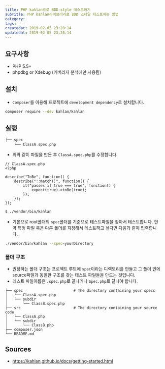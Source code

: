 ```yaml
---
title: PHP kahlan으로 BDD-style 테스트하기
subTitle: PHP kahlan라이브러리로 BDD 스타일 테스트하는 방법
category: 
tags: 
createdat: 2019-02-05 23:20:14
updatedat: 2019-02-05 23:20:14
---
```


## 요구사항

* PHP 5.5+
* phpdbg or Xdebug (커버리지 분석에만 사용됨)

## 설치

* `Composer`를 이용해 프로젝트에 `development dependency`로 설치합니다.

```bash
composer require --dev kahlan/kahlan
```

## 실행

```php
├── spec
    └── ClassA.spec.php
```

* 위와 같이 파일을 만든 후 `ClassA.spec.php`를 수정합니다.

```
// ClassA.spec.php
<?php

describe("ToBe", function() {
    describe("::match()", function() {
        it("passes if true === true", function() {
            expect(true)->toBe(true);
        });
    });
});
```

```bash
$ ./vendor/bin/kahlan
```

* 기본으로 root폴더의 `spec`폴더를 기준으로 테스트파일을 찾아서 테스트합니다.
  만약 특정 파일 혹은 다른 폴더를 지정해서 테스트하고 싶다면 다음과 같이
  입력합니다.

```bash
./vendor/bin/kahlan --spec=yourDirectory
```

### 폴더 구조

* 권장하는 폴더 구조는 프로젝트 루트에 `spec`이라는 디렉토리를 만들고 그 폴더
  안에 source파일과 동일한 구조를 갖는 테스트 파일들을 만드는 것입니다.
* 테스트 파일이름은 `.spec.php`로 끝나거나 `Spec.php`로 끝나야 합니다.

```
├── spec                       # The directory containing your specs
│   └── ClassA.spec.php
│   └── subdir
│       └── ClassB.spec.php
├── src                        # The directory containing your source code
│   └── ClassA.php
│   └── subdir
│       └── ClassB.php
├── composer.json
└── README.md
```

## Sources

* https://kahlan.github.io/docs/getting-started.html
